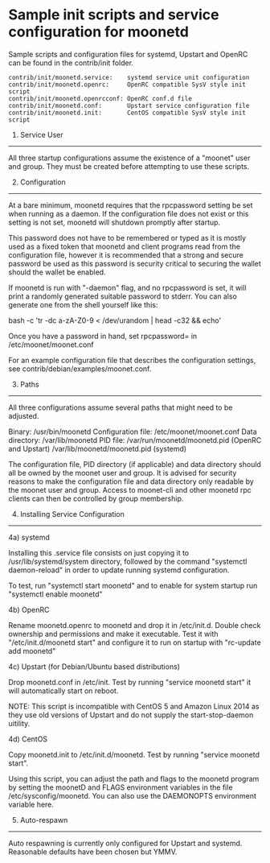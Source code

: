 Sample init scripts and service configuration for moonetd
==========================================================

Sample scripts and configuration files for systemd, Upstart and OpenRC
can be found in the contrib/init folder.

    contrib/init/moonetd.service:    systemd service unit configuration
    contrib/init/moonetd.openrc:     OpenRC compatible SysV style init script
    contrib/init/moonetd.openrcconf: OpenRC conf.d file
    contrib/init/moonetd.conf:       Upstart service configuration file
    contrib/init/moonetd.init:       CentOS compatible SysV style init script

1. Service User
---------------------------------

All three startup configurations assume the existence of a "moonet" user
and group.  They must be created before attempting to use these scripts.

2. Configuration
---------------------------------

At a bare minimum, moonetd requires that the rpcpassword setting be set
when running as a daemon.  If the configuration file does not exist or this
setting is not set, moonetd will shutdown promptly after startup.

This password does not have to be remembered or typed as it is mostly used
as a fixed token that moonetd and client programs read from the configuration
file, however it is recommended that a strong and secure password be used
as this password is security critical to securing the wallet should the
wallet be enabled.

If moonetd is run with "-daemon" flag, and no rpcpassword is set, it will
print a randomly generated suitable password to stderr.  You can also
generate one from the shell yourself like this:

bash -c 'tr -dc a-zA-Z0-9 < /dev/urandom | head -c32 && echo'

Once you have a password in hand, set rpcpassword= in /etc/moonet/moonet.conf

For an example configuration file that describes the configuration settings,
see contrib/debian/examples/moonet.conf.

3. Paths
---------------------------------

All three configurations assume several paths that might need to be adjusted.

Binary:              /usr/bin/moonetd
Configuration file:  /etc/moonet/moonet.conf
Data directory:      /var/lib/moonetd
PID file:            /var/run/moonetd/moonetd.pid (OpenRC and Upstart)
                     /var/lib/moonetd/moonetd.pid (systemd)

The configuration file, PID directory (if applicable) and data directory
should all be owned by the moonet user and group.  It is advised for security
reasons to make the configuration file and data directory only readable by the
moonet user and group.  Access to moonet-cli and other moonetd rpc clients
can then be controlled by group membership.

4. Installing Service Configuration
-----------------------------------

4a) systemd

Installing this .service file consists on just copying it to
/usr/lib/systemd/system directory, followed by the command
"systemctl daemon-reload" in order to update running systemd configuration.

To test, run "systemctl start moonetd" and to enable for system startup run
"systemctl enable moonetd"

4b) OpenRC

Rename moonetd.openrc to moonetd and drop it in /etc/init.d.  Double
check ownership and permissions and make it executable.  Test it with
"/etc/init.d/moonetd start" and configure it to run on startup with
"rc-update add moonetd"

4c) Upstart (for Debian/Ubuntu based distributions)

Drop moonetd.conf in /etc/init.  Test by running "service moonetd start"
it will automatically start on reboot.

NOTE: This script is incompatible with CentOS 5 and Amazon Linux 2014 as they
use old versions of Upstart and do not supply the start-stop-daemon uitility.

4d) CentOS

Copy moonetd.init to /etc/init.d/moonetd. Test by running "service moonetd start".

Using this script, you can adjust the path and flags to the moonetd program by
setting the moonetD and FLAGS environment variables in the file
/etc/sysconfig/moonetd. You can also use the DAEMONOPTS environment variable here.

5. Auto-respawn
-----------------------------------

Auto respawning is currently only configured for Upstart and systemd.
Reasonable defaults have been chosen but YMMV.
